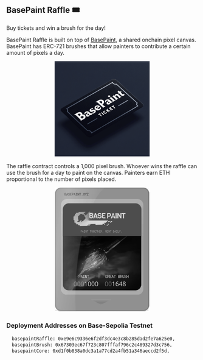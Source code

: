 ## BasePaint Raffle 🎟️

Buy tickets and win a brush for the day!

BasePaint Raffle is built on top of [BasePaint](https://basepaint.xyz/), a shared onchain pixel canvas. BasePaint has ERC-721 brushes that allow painters to contribute a certain amount of pixels a day.

<div align="center">
<img src="src/imgs/tickets.png" alt="Alt text" width="250" height="auto"/>
</div>

The raffle contract controls a 1,000 pixel brush. Whoever wins the raffle can use the brush for a day to paint on the canvas. Painters earn ETH proportional to
the number of pixels placed.

<div align="center">
<img src="src/imgs/brush.png" alt="Alt text" width="250" height="auto"/>
</div>

### Deployment Addresses on Base-Sepolia Testnet

```
  basepaintRaffle: 0xe9e6c9336e6f2df3dc4e3c8b285dad2fe7a625e0,
  basepaintBrush: 0x67303ec67f723c807fffaf796c2c489327d3c756,
  basepaintCore: 0xd1f0b838a0dc3a1a77cd2a4fb51a346aeccd2f5d,
```

